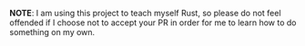 **NOTE**: I am using this project to teach myself Rust, so please do not feel
offended if I choose not to accept your PR in order for me to learn how to do
something on my own.
